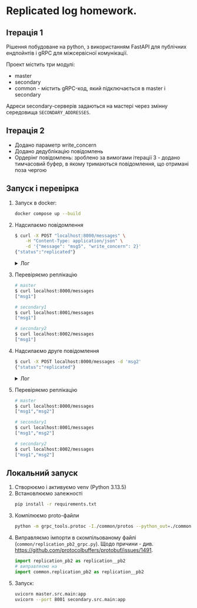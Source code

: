 # Replicated log homework.

## Ітерація 1
Рішення побудоване на python, з використанням FastAPI для публічних ендпойнтів і gRPC для міжсервісної комунікації.

Проект містить три модулі:
- master
- secondary
- common - містить gRPC-код, який підключається в master i secondary

Адреси secondary-серверів задаються на мастері через змінну середовища `SECONDARY_ADDRESSES`.

## Ітерація 2
- Додано параметр write_concern
- Додано дедублікацію повідомлень
- Ордерінг повідомлень: зроблено за вимогами ітерації 3 - додано тимчасовий буфер, в якому тримаються повідомлення, що отримані поза чергою

## Запуск і перевірка
1. Запуск в docker:
    ```bash
    docker compose up --build
    ```
2. Надсилаємо повідомлення
    ```bash
    $ curl -X POST "localhost:8000/messages" \
        -H "Content-Type: application/json" \
        -d '{"message": "msg5", "write_concern": 2}'
    {"status":"replicated"}
    ```
    <details>
        <summary>Лог</summary>

        master-1      | 2025-09-27T20:43:20,604 INFO     [main.py:46] Message append request: msg1
        secondary2-1  | 2025-09-27T20:43:20,608 INFO     [main.py:28] Received grpc request. message_id: 0 | message_body: msg1
        secondary2-1  | 2025-09-27T20:43:20,608 INFO     [main.py:23] Introducing 4 seconds of delay
        secondary1-1  | 2025-09-27T20:43:20,620 INFO     [main.py:28] Received grpc request. message_id: 0 | message_body: msg1
        secondary1-1  | 2025-09-27T20:43:20,620 INFO     [main.py:23] Introducing 5 seconds of delay
        secondary2-1  | 2025-09-27T20:43:24,612 INFO     [main.py:36] Added message {"message_id": 0, "message_body": msg1} to replicated list
        secondary1-1  | 2025-09-27T20:43:25,621 INFO     [main.py:36] Added message {"message_id": 0, "message_body": msg1} to replicated list
        master-1      | 2025-09-27T20:43:25,622 INFO     [replication.py:38] Message 0 replicated to secondary1:50051: SUCCESS
        master-1      | 2025-09-27T20:43:25,622 INFO     [replication.py:38] Message 0 replicated to secondary2:50051: SUCCESS
        master-1      | INFO:     172.20.0.1:32982 - "POST /messages HTTP/1.1" 200 OK
    </details>
3. Перевіряємо реплікацію
    ```bash
    # master
    $ curl localhost:8000/messages
    ["msg1"]

    # secondary1
    $ curl localhost:8001/messages
    ["msg1"]

    # secondary2
    $ curl localhost:8002/messages
    ["msg1"]
    ```
4. Надсилаємо друге повідомлення
    ```bash
    $ curl -X POST localhost:8000/messages -d 'msg2'
    {"status":"replicated"}
    ```
    <details>
        <summary>Лог</summary>

        master-1      | 2025-09-27T20:45:19,870 INFO     [main.py:46] Message append request: msg2
        secondary2-1  | 2025-09-27T20:45:19,871 INFO     [main.py:28] Received grpc request. message_id: 1 | message_body: msg2
        secondary1-1  | 2025-09-27T20:45:19,871 INFO     [main.py:28] Received grpc request. message_id: 1 | message_body: msg2
        secondary1-1  | 2025-09-27T20:45:19,871 INFO     [main.py:23] Introducing 4 seconds of delay
        secondary2-1  | 2025-09-27T20:45:19,871 INFO     [main.py:23] Introducing 6 seconds of delay
        secondary1-1  | 2025-09-27T20:45:23,878 INFO     [main.py:36] Added message {"message_id": 1, "message_body": msg2} to replicated list
        secondary2-1  | 2025-09-27T20:45:25,873 INFO     [main.py:36] Added message {"message_id": 1, "message_body": msg2} to replicated list
        master-1      | 2025-09-27T20:45:25,874 INFO     [replication.py:38] Message 1 replicated to secondary1:50051: SUCCESS
        master-1      | 2025-09-27T20:45:25,874 INFO     [replication.py:38] Message 1 replicated to secondary2:50051: SUCCESS
        master-1      | INFO:     172.20.0.1:59812 - "POST /messages HTTP/1.1" 200 OK
    </details>
5. Перевіряємо реплікацію
    ```bash
    # master
    $ curl localhost:8000/messages
    ["msg1","msg2"]

    # secondary1
    $ curl localhost:8001/messages
    ["msg1","msg2"]

    # secondary2
    $ curl localhost:8002/messages
    ["msg1","msg2"]
    ```

## Локальний запуск

1. Створюємо і активуємо venv (Python 3.13.5)
2. Встановлюємо залежності
    ```bash
    pip install -r requirements.txt
    ```
3. Компілюємо proto-файли
    ```bash
    python -m grpc_tools.protoc -I./common/protos --python_out=./common --grpc_python_out=./common ./common/protos/replication.proto
    ```
4. Виправляємо імпорти в скомпільованому файлі (`common/replication_pb2_grpc.py`). Щодо причини - див. https://github.com/protocolbuffers/protobuf/issues/1491.
    ```python
    import replication_pb2 as replication__pb2
    # виправляємо на
    import common.replication_pb2 as replication__pb2
    ```
5. Запуск:
    ```bash
    uvicorn master.src.main:app
    uvicorn --port 8001 secondary.src.main:app
    ```
